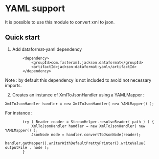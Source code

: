 # YAML support

It is possible to use this module to convert xml to json.

## Quick start

1. Add dataformat-yaml dependency

```
		<dependency>
		    <groupId>com.fasterxml.jackson.dataformat</groupId>
		    <artifactId>jackson-dataformat-yaml</artifactId>
		</dependency>
```

Note : by default this dependency is not included to avoid not necessary imports.

2. Creates an instance of XmlToJsonHandler using a YAMLMapper : 

`XmlToJsonHandler handler = new XmlToJsonHandler( new YAMLMapper() );`

For instance : 

```
		try ( Reader reader = StreamHelper.resolveReader( path ) ) {
			XmlToJsonHandler handler = new XmlToJsonHandler( new YAMLMapper() );
			JsonNode node = handler.convertToJsonNode(reader);
			handler.getMapper().writerWithDefaultPrettyPrinter().writeValue( outputFile , node );
		}
```